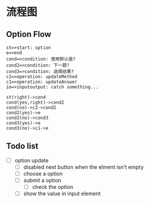 # 流程图

## Option Flow

```flow
st=>start: option
e=>end
cond=>condition: 使用默认值?
cond2=>condition: 下一题?
cond3=>condition: 选择结果?
c2=>operation: updateMethod
c1=>operation: updateAnswer
io=>inputoutput: catch something...

st(right)->cond
cond(yes,right)->cond2
cond(no)->c2->cond2
cond2(yes)->e
cond2(no)->cond3
cond3(yes)->e
cond3(no)->c1->e
```

## Todo list

- [ ] option update
    - [ ] disabled next button when the elment isn't empty
    - [ ] choose a option
    - [ ] submit a option
        - [ ] check the option
    - [ ] show the value in input element